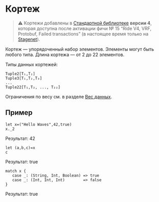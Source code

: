 # Кортеж

> :warning: Кортежи добавлены в [Стандартной библиотеке](/ru/ride/script/standard-library) **версии 4**, которая доступна после активации фичи №&nbsp;15 “Ride V4, VRF, Protobuf, Failed transactions” (в настоящее время только на [Stagenet](/ru/blockchain/blockchain-network/stage-network)).

Кортеж — упорядоченный набор элементов. Элементы могут быть любого типа. Длина кортежа  — от 2 до 22 элементов.

Типы данных кортежей:

```
Tuple2[T₁,T₂]
Tuple3[T₁,T₂,T₃]
...
Tuple22[T₁,T₂, ..., T₂₂]
```

Ограничения по весу см. в разделе [Вес данных](/ru/ride/limits/weight).

## Пример

```ride
let x=("Hello Waves",42,true)
x._2
```

Результат: 42

```ride
let (a,b,c)=x
c
```

Результат: true

```
match x {
   case _: (String, Int, Boolean) => true
   case _: (Int, Int, Int)        => false
}
```

Результат: true
